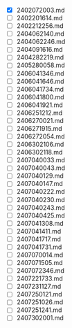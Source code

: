 - [x] 2402072003.md
- [ ] 2402201614.md
- [ ] 2402212256.md
- [ ] 2404062140.md
- [ ] 2404062246.md
- [ ] 2404091616.md
- [ ] 2404282219.md
- [ ] 2405280058.md
- [ ] 2406041346.md
- [ ] 2406041646.md
- [ ] 2406041734.md
- [ ] 2406041800.md
- [ ] 2406041921.md
- [ ] 2406251212.md
- [ ] 2406270021.md
- [ ] 2406271915.md
- [ ] 2406272054.md
- [ ] 2406302106.md
- [ ] 2406302118.md
- [ ] 2407040033.md
- [ ] 2407040043.md
- [ ] 2407040129.md
- [ ] 2407040147.md
- [ ] 2407040222.md
- [ ] 2407040230.md
- [ ] 2407040243.md
- [ ] 2407040425.md
- [ ] 2407041308.md
- [ ] 2407041411.md
- [ ] 2407041717.md
- [ ] 2407041731.md
- [ ] 2407070014.md
- [ ] 2407071505.md
- [ ] 2407072346.md
- [ ] 2407221733.md
- [ ] 2407231127.md
- [ ] 2407250121.md
- [ ] 2407251026.md
- [ ] 2407251241.md
- [ ] 2407302001.md
